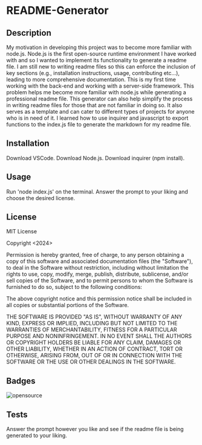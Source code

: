 # README-Generator
## Description

My motivation in developing this project was to become more familiar with node.js. Node.js is the first open-source runtime environment I have worked with and so I wanted to implement its functionality to generate a readme file. I am still new to writing readme files so this can enforce the inclusion of key sections (e.g., installation instructions, usage, contributing etc...), leading to more comprehensive documentation. This is my first time working with the back-end and working with a server-side framework. This problem helps me become more familiar with node.js while generating a professional readme file. This generator can also help simplify the process in writing readme files for those that are not familiar in doing so. It also serves as a template and can cater to different types of projects for anyone who is in need of it. I learned how to use inquirer and javascript to export functions to the index.js file to generate the markdown for my readme file. 
## Installation

Download VSCode.
Download Node.js.
Download inquirer (npm install).

## Usage

Run 'node index.js' on the terminal. Answer the prompt to your liking and choose the desired license. 

## License

MIT License

Copyright <2024> <Christopher Chhim>

Permission is hereby granted, free of charge, to any person obtaining a copy
of this software and associated documentation files (the "Software"), to deal
in the Software without restriction, including without limitation the rights
to use, copy, modify, merge, publish, distribute, sublicense, and/or sell
copies of the Software, and to permit persons to whom the Software is
furnished to do so, subject to the following conditions:

The above copyright notice and this permission notice shall be included in all
copies or substantial portions of the Software.

THE SOFTWARE IS PROVIDED "AS IS", WITHOUT WARRANTY OF ANY KIND, EXPRESS OR
IMPLIED, INCLUDING BUT NOT LIMITED TO THE WARRANTIES OF MERCHANTABILITY,
FITNESS FOR A PARTICULAR PURPOSE AND NONINFRINGEMENT. IN NO EVENT SHALL THE
AUTHORS OR COPYRIGHT HOLDERS BE LIABLE FOR ANY CLAIM, DAMAGES OR OTHER
LIABILITY, WHETHER IN AN ACTION OF CONTRACT, TORT OR OTHERWISE, ARISING FROM,
OUT OF OR IN CONNECTION WITH THE SOFTWARE OR THE USE OR OTHER DEALINGS IN THE
SOFTWARE.

## Badges

![opensource](https://img.shields.io/badge/generator-open_source-blue)

## Tests

Answer the prompt however you like and see if the readme file is being generated to your liking. 